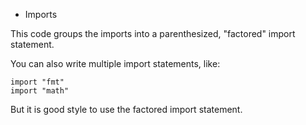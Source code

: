 * Imports

This code groups the imports into a parenthesized, "factored" import statement.

You can also write multiple import statements, like:

	import "fmt"
	import "math"

But it is good style to use the factored import statement.

